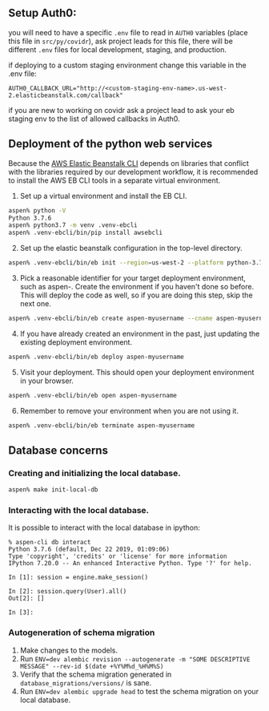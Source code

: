 ## Setup Auth0:

you will need to have a specific `.env` file to read in `AUTH0` variables (place this file in `src/py/covidr`), ask project leads for this file, there will be different `.env` files for local development, staging, and production. 

if deploying to a custom staging environment change this variable in the .env file:

`AUTH0_CALLBACK_URL="http://<custom-staging-env-name>.us-west-2.elasticbeanstalk.com/callback"`

if you are new to working on covidr ask a project lead to ask your eb staging env to the list of allowed callbacks in Auth0. 

## Deployment of the python web services

Because the [AWS Elastic Beanstalk CLI](https://github.com/aws/aws-elastic-beanstalk-cli) depends on libraries that conflict with the libraries required by our development workflow, it is recommended to install the AWS EB CLI tools in a separate virtual environment.

1. Set up a virtual environment and install the EB CLI.
```bash
aspen% python -V
Python 3.7.6
aspen% python3.7 -m venv .venv-ebcli
aspen% .venv-ebcli/bin/pip install awsebcli
```
2. Set up the elastic beanstalk configuration in the top-level directory.
```bash
aspen% .venv-ebcli/bin/eb init --region=us-west-2 --platform python-3.7 aspen
```
3. Pick a reasonable identifier for your target deployment environment, such as aspen-<your-user-name>.  Create the environment if you haven't done so before.  This will deploy the code as well, so if you are doing this step, skip the next one.
```bash
aspen% .venv-ebcli/bin/eb create aspen-myusername --cname aspen-myusername
```
4. If you have already created an environment in the past, just updating the existing deployment environment.
```bash
aspen% .venv-ebcli/bin/eb deploy aspen-myusername
```
5. Visit your deployment.  This should open your deployment environment in your browser.
```bash
aspen% .venv-ebcli/bin/eb open aspen-myusername
```
6. Remember to remove your environment when you are not using it.
```bash
aspen% .venv-ebcli/bin/eb terminate aspen-myusername
```

## Database concerns

### Creating and initializing the local database.
```bash
aspen% make init-local-db
```

### Interacting with the local database.
It is possible to interact with the local database in ipython:
```
% aspen-cli db interact
Python 3.7.6 (default, Dec 22 2019, 01:09:06)
Type 'copyright', 'credits' or 'license' for more information
IPython 7.20.0 -- An enhanced Interactive Python. Type '?' for help.

In [1]: session = engine.make_session()

In [2]: session.query(User).all()
Out[2]: []

In [3]:
```

### Autogeneration of schema migration

1. Make changes to the models.
2. Run `ENV=dev alembic revision --autogenerate -m "SOME DESCRIPTIVE MESSAGE" --rev-id $(date +%Y%M%d_%H%M%S)`
3. Verify that the schema migration generated in `database_migrations/versions/` is sane.
4. Run `ENV=dev alembic upgrade head` to test the schema migration on your local database.
